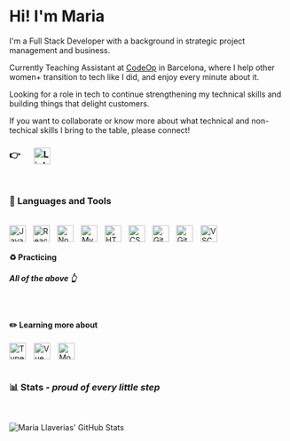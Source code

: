 # Hi! I'm Maria

I'm a Full Stack Developer with a background in strategic project management and business.

Currently Teaching Assistant at [CodeOp](https://codeop.tech/) in Barcelona, where I help other women+ transition to tech like I did, and enjoy every minute about it.

Looking for a role in tech to continue strengthening my technical skills and building things that delight customers.

If you want to collaborate or know more about what technical and non-techical skills I bring to the table, please connect!

### 👉 [<img align="center" alt="LinkedIn" width="30px" style="padding-left:20px;" src="https://cdn.jsdelivr.net/gh/devicons/devicon/icons/linkedin/linkedin-original.svg" />](https://www.linkedin.com/in/mariallaverias/)

</br>

### 🧰 Languages and Tools

</br>
<img align="left" alt="JavaScript" width="30px" style="padding-right:10px;" src="https://cdn.jsdelivr.net/gh/devicons/devicon/icons/javascript/javascript-plain.svg" />
<img align="left" alt="React" width="30px" style="padding-right:10px;" src="https://cdn.jsdelivr.net/gh/devicons/devicon/icons/react/react-original.svg"/>
<img align="left" alt="NodeJS" width="30px" style="padding-right:10px;" src="https://cdn.jsdelivr.net/gh/devicons/devicon/icons/nodejs/nodejs-original.svg" />
<img align="left" alt="MySQL" width="30px" style="padding-right:10px;" src="https://cdn.jsdelivr.net/gh/devicons/devicon/icons/mysql/mysql-original.svg" />
<img align="left" alt="HTML" width="30px" style="padding-right:10px;" src="https://cdn.jsdelivr.net/gh/devicons/devicon/icons/html5/html5-plain.svg" />
<img align="left" alt="CSS" width="30px" style="padding-right:10px;" src="https://cdn.jsdelivr.net/gh/devicons/devicon/icons/css3/css3-plain.svg" />
<img align="left" alt="Git" width="30px" style="padding-right:10px;" src="https://cdn.jsdelivr.net/gh/devicons/devicon/icons/git/git-original.svg" />
<img align="center" alt="GitHub" width="30px" style="padding-right:10px;" src="https://cdn.jsdelivr.net/gh/devicons/devicon/icons/github/github-original.svg" />
<img align="center" alt="VSCode" width="30px" style="padding-right:10px;"  src="https://cdn.jsdelivr.net/gh/devicons/devicon/icons/vscode/vscode-original.svg" />

<br/>

#### ♻️ Practicing

##### All of the above 👆

<br/>

#### ✏️ Learning more about

<img align="center" alt="TypeScript" width="30px" style="padding-right:10px;" src="https://cdn.jsdelivr.net/gh/devicons/devicon/icons/typescript/typescript-plain.svg" />
<img align="center" alt="Vue" width="30px" style="padding-right:10px;"src="https://cdn.jsdelivr.net/gh/devicons/devicon/icons/vuejs/vuejs-original.svg"/>
<img align="center" alt="MongoDB" width="30px" style="padding-right:10px;" src="https://cdn.jsdelivr.net/gh/devicons/devicon/icons/mongodb/mongodb-original-wordmark.svg" /> 
<br />

#

### 📊 Stats - _proud of every little step_

</br>

![Maria Llaverias' GitHub Stats](https://github-readme-stats.vercel.app/api?username=mariallaverias&show_icons=true&theme=gruvbox)

#
